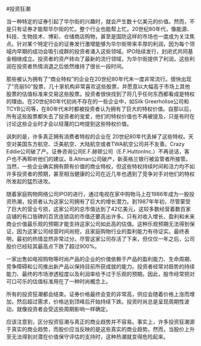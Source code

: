 #投资狂潮

当一种特定的证券引起了华尔街的兴趣时，就会产生数十亿美元的价值。然而，不是只有证券才能帮华尔街的忙。整个行业也能帮上忙。20世纪80年代，像能源、科技、生物技术、博彩、仓储商店购物，甚至是国防这样的市场也一度成为关注焦点。针对某个特定行业的证券发行激增能够为华尔街带来丰厚的利润，因为每个领域内早期的成功会吸引成群的投资者涌入这些领域。IPO陆续发行，封闭式共同基金相继成立。投资者的资产转向了最新的流行领域，为华尔街提供了利润，这些利润在投资者热情消退之后依然维持了很长一段时间。

那些被认为拥有了“商业特权”的企业在20世纪80年代末一度非常流行。很快出现了“亮丽50”股票，几十家机构非常喜欢这些股票，并愿意以大幅高于市场上其他股票的估值标准来交易这些股票。投资者很快找到了将几乎任何东西都看成是特权的理由。在20世纪80年代初尚不存在的一些企业中，如Silk Greerholise公司和TCYB公司等，在80年代末时都被投资者认为拥有了巨大的特权价值。自那以后，所有这些股票都失去了投资者的宠爱，他们的特权价值也不再被提及，只是有时在讨论这些企业时才会以轻蔑的口吻提到这些特权价值。

讽刺的是，许多真正拥有消费者特权的企业在 20世纪80年代丢掉了这些特权。天空对美国东方航空、泛美航空、大陆航空或者TWA航空公司并不友善。Crazy Eddie公司破了产。证券咨询公司E.F.赫顿公司（E.F.HuttonInc.）不再说话，客户也不再聆听他们的建议。B.Altman公司破产，新英格兰银行被监管者所接管。当然，一些企业确实拥有颇有价值的商业特权，但这些特权持续时间和活力均不如许多投资者的预期，甚至相当健康的公司在近几年也遇到了竞争对手对他们的特权所发起的猛烈进攻。

随着家庭购物网络公司IPO的进行，通过电视在家中购物马上在1986年成为一股投资热潮，投资者认为这家公司拥有了巨大的增长潜力。到1987年年初，尽管蒙受了巨大的营业亏损，这家公司的总市值达到了42亿美元，这较多数经营着数百家店铺的有口皆碑的百货连锁店的市值还要高出许多。只有对收入增长、盈利和未来商业价值最乐观的预期才能支持这家公司如此高的估值。这种乐观预期无法得到保证，因为这家公司经营时间尚短，且家庭购物行业的盈利能力有待证实。最终表明，最初的热情显然非常过分。尽管这家公司存活了下来，但仅仅一年之后，公司股价已经较其最高点下跌了超过900%。

一家出售如电视购物等时尚产品的企业的价值依赖于产品的盈利能力、生命周期、竞争障碍和公司推出新产品以保持目前所获成就的能力。投资者经常对趋势的持续能力、最终的市场渗透程度以及利润率给予过于乐观的预期。因此，股市经常把对可口可乐的估值标准用在了一种时尚概念上。

所有的投资狂潮都会结束。证券价格最终会变的非常高，供应会随着价格上涨而增加，然后超过需求，价格达到顶峰后开始持续下跌。投资时尚总是呈现周期性波动，就像投资者会受这些周期影响一样确定。

应该注意到，区分投资狂潮与真正的商业趋势并不容易。事实上，许多投资狂潮源于真实的商业趋势，而股价应当反映的是这些真实的商业趋势。然而，当股价上升至无法得到对潜在价值保守评估的支持时，这种热潮就变得危险起来。

